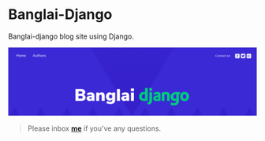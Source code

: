 # Banglai-Django

Banglai-django blog site using Django.

![Screenshot](screenshot/1.png)

> Please inbox **[me](https://www.facebook.com/shoriot)** if you've any questions.
